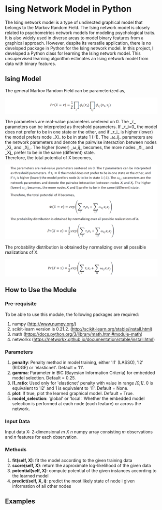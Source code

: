 # Ising Network Model in Python

The Ising network model is a type of undirected graphical model that belongs to the Markov Random Field. The Ising network model is closely related to psychometrics network models for modeling psychological traits. It is also widely used in diverse areas to model binary features from a graphical approach. However, despite its versatile application, there is no developed package in Python for the Ising network model. In this project, I developed a Python class for learning the Ising network model. This unsupervised learning algorithm estimates an Ising network model from data with binary features.

## Ising Model
The general Markov Random Field can be parameterized as, <br />
<p align="center">
<img src="https://github.com/Yanxding/Ising-Network-Model/blob/appendix/1.PNG" width="600">
</p>
The parameters are real-value parameters centered on 0. The _τ_ parameters can be interpreted as threshold parameters. If _τ_i=0_ the model does not prefer to be in one state or the other, and if _τ_i_ is higher (lower) the model prefers node _Xi_ to be in state 1 (-1). The _ω_ij_ parameters are the network parameters and denote the pairwise interaction between nodes _Xi_ and _Xj_. The higher (lower) _ω_ij_ becomes, the more nodes _Xi_ and _Xj_ prefer to be in the same (different) state. <br />
Therefore, the total potential of X becomes,
<p align="center">
<img src="https://github.com/Yanxding/Ising-Network-Model/blob/appendix/2.PNG" width="600">
</p>
The probability distribution is obtained by normalizing over all possible realizations of X.
<p align="center">
<img src="https://github.com/Yanxding/Ising-Network-Model/blob/appendix/3.PNG" width="600">
</p>


## How to Use the Module
### Pre-requisite
To be able to use this module, the following packages are required:
1. numpy (http://www.numpy.org/)
2. scikit-learn version is 0.21.2. (http://scikit-learn.org/stable/install.html)
3. math (https://docs.python.org/3/library/math.html#module-math)
4. networkx (https://networkx.github.io/documentation/stable/install.html)

### Parameters
1. __penalty__: Penalty method in model training, either 'l1' (LASSO), 'l2' (RIDGE) or 'elasticnet'. Default = 'l1'.
2. __gamma__: Parameter in BIC (Bayesian Information Criteria) for embedded model selection. Default = 0.25.
3. __l1_ratio__: Used only for 'elasticnet' penalty with value in range _[0,1]_. 0 is equivalent to 'l2' and 1 is equivalent to 'l1'. Default = None.
4. __plot__: If true, plot the learned graphical model. Default = True.
5. __model_selection__: 'global' or 'local'. Whether the embedded model selection is performed at each node (each feature) or across the network.

### Input Data
Input data X: 2-dimensional _m X n_ numpy array consisting _m_ observations and _n_ features for each observation.

### Methods
1. __fit(self, X)__: fit the model according to the given training data
2. __score(self, X)__: return the approximate log-likelihood of the given data
3. __potential(self, X)__: compute potential of the given instances according to the learned model
4. __predict(self, X, i)__: predict the most likely state of node i given information of all other nodes

## Examples
